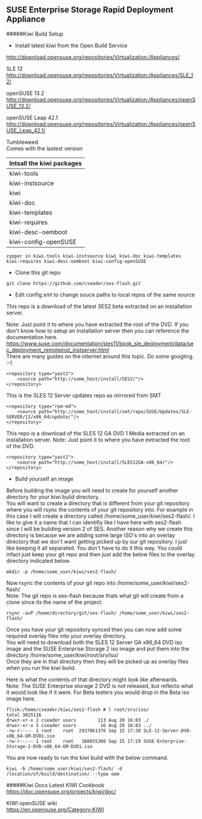 SUSE Enterprise Storage Rapid Deployment Appliance
--------------------------------------------------

#####Kiwi Build Setup 
- Install latest kiwi from the Open Build Service

http://download.opensuse.org/repositories/Virtualization:/Appliances/

SLE 12  
http://download.opensuse.org/repositories/Virtualization:/Appliances/SLE_12/

openSUSE 13.2  
http://download.opensuse.org/repositories/Virtualization:/Appliances/openSUSE_13.2/

openSUSE Leap 42.1  
http://download.opensuse.org/repositories/Virtualization:/Appliances/openSUSE_Leap_42.1/

Tumbleweed  
Comes with the lastest version

|Intsall the kiwi packages |
|---------------------------|
|kiwi-tools|
|kiwi-instsource|
|kiwi|
|kiwi-doc|
|kiwi-templates|
|kiwi-requires|
|kiwi-desc-oemboot|
|kiwi-config-openSUSE|
```
zypper in kiwi-tools kiwi-instsource kiwi kiwi-doc kiwi-templates kiwi-requires kiwi-desc-oemboot kiwi-config-openSUSE
```

- Clone this git repo 
```
git clone https://github.com/cseader/ses-flash.git
```

- Edit config.xml to change souce paths to local repos of the same source

This repo is a download of the latest SES2 beta extracted on an installation server.   

Note: Just point it to where you have extracted the root of the DVD. 
If you don't know how to setup an installation server then you can reference the documentation here.  
https://www.suse.com/documentation/sles11/book_sle_deployment/data/sec_deployment_remoteinst_instserver.html  
There are many guides on the internet around this topic. Do some googling. :-)  
```
<repository type="yast2">
    <source path="http://some_host/install/SES2/"/>
</repository>
```

This is the SLES 12 Server updates repo as mirrored from SMT  
```
<repository type="rpm-md">
    <source path="http://some_host/install/smt/repo/SUSE/Updates/SLE-SERVER/12/x86_64/update/"/>
</repository>
```

This repo is a download of the SLES 12 GA DVD 1 Media extracted on an installation server.
Note: Just point it to where you have extracted the root of the DVD.  
```
<repository type="yast2">
    <source path="http://some_host/install/SLES12GA-x86_64/"/>
</repository>
```

- Build yourself an image

Before building the image you will need to create for yourself another directory for your kiwi build directory.  
You will want to create a directory that is different from your git repository where you will rsync the contents of your git repository into. For example in this case I will create a directory called /home/some_user/kiwi/ses2-flash/. I like to give it a name that I can identifiy like I have here with ses2-flash since I will be building version 2 of SES. Another reason why we create this directory is because we are adding some large ISO's into an overlay directory that we don't want getting picked up by our git repository. I just like keeping it all separated. You don't have to do it this way. You could infact just keep your git repo and then just add the below files to the overlay directory indicated below.  
```
mkdir -p /home/some_user/kiwi/ses2-flash/
```
Now rsync the contents of your git repo into /home/some_user/kiwi/ses2-flash/  
Note: The git repo is ses-flash because thats what git will create from a clone since its the name of the project.  
```
rsync -avP /home/directory/git/ses-flash/ /home/some_user/kiwi/ses2-flash/
```
Once you have your git repository synced then you can now add some required overlay files into your overlay directory.  
You will need to download both the SLES 12 Server GA x86_64 DVD iso image and the SUSE Enterprise Storage 2 iso image and put them into the directory /home/some_user/kiwi/root/srv/iso/  
Once they are in that directory then they will be picked up as overlay files when you run the kiwi build.  

Here is what the contents of that directory might look like afterwards.  
Note: The SUSE Enterprise storage 2 DVD is not released, but reflects what it would look like if it were. For Beta testers you would drop in the Beta iso image here.  
```
flisk:/home/cseader/kiwi/ses2-flash # l root/srv/iso/
total 3025116
drwxr-xr-x 2 cseader users        113 Aug 20 16:03 ./
drwxr-xr-x 3 cseader users         16 Aug 20 16:03 ../
-rw-r----- 1 root    root  2937061376 Sep 15 17:38 SLE-12-Server-DVD-x86_64-GM-DVD1.iso
-rw-r----- 1 root    root   160655360 Sep 15 17:29 SUSE-Enterprise-Storage-2-DVD-x86_64-GM-DVD1.iso
```

You are now ready to run the kiwi build with the below command.  
```
kiwi -b /home/some_user/kiwi/ses2-flash/ -d /location/of/build/destination/ --type oem
```

#####Kiwi Docs
Latest KIWI Cookbook  
https://doc.opensuse.org/projects/kiwi/doc/

KIWI openSUSE wiki  
https://en.opensuse.org/Category:KIWI
